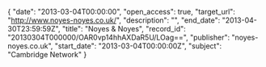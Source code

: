 {
  "date": "2013-03-04T00:00:00", 
  "open_access": true, 
  "target_url": "http://www.noyes-noyes.co.uk/", 
  "description": "", 
  "end_date": "2013-04-30T23:59:59Z", 
  "title": "Noyes & Noyes", 
  "record_id": "20130304T000000/OAR0vp14hhAXDaR5U/LOag==", 
  "publisher": "noyes-noyes.co.uk", 
  "start_date": "2013-03-04T00:00:00Z", 
  "subject": "Cambridge Network"
}

